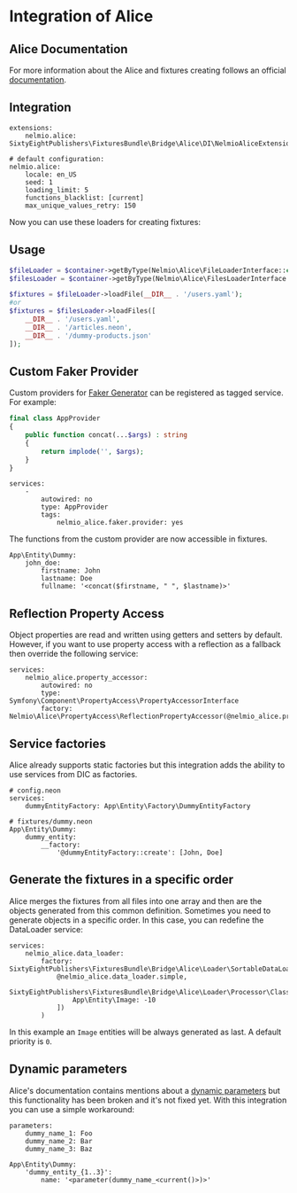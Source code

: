 # Integration of Alice

## Alice Documentation

For more information about the Alice and fixtures creating follows an official [documentation](https://github.com/nelmio/alice/blob/master/README.md).

## Integration

```neon
extensions:
	nelmio.alice: SixtyEightPublishers\FixturesBundle\Bridge\Alice\DI\NelmioAliceExtension

# default configuration:
nelmio.alice:
	locale: en_US
	seed: 1
	loading_limit: 5
	functions_blacklist: [current]
	max_unique_values_retry: 150
```

Now you can use these loaders for creating fixtures:

## Usage

```php
$fileLoader = $container->getByType(Nelmio\Alice\FileLoaderInterface::class);
$filesLoader = $container->getByType(Nelmio\Alice\FilesLoaderInterface::class);

$fixtures = $fileLoader->loadFile(__DIR__ . '/users.yaml');
#or
$fixtures = $filesLoader->loadFiles([
    __DIR__ . '/users.yaml',
    __DIR__ . '/articles.neon',
    __DIR__ . '/dummy-products.json'
]);
```

## Custom Faker Provider

Custom providers for [Faker Generator](https://github.com/fzaninotto/Faker) can be registered as tagged service. For example:

```php
final class AppProvider 
{
    public function concat(...$args) : string 
    {
        return implode('', $args);
    }
}
```

```neon
services:
	-
		autowired: no
		type: AppProvider
		tags:
			nelmio_alice.faker.provider: yes
```

The functions from the custom provider are now accessible in fixtures.

```neon
App\Entity\Dummy:
	john_doe:
		firstname: John
		lastname: Doe
		fullname: '<concat($firstname, " ", $lastname)>'
```

## Reflection Property Access

Object properties are read and written using getters and setters by default. However, if you want to use property access with a reflection as a fallback then override the following service:

```neon
services:
	nelmio_alice.property_accessor:
		autowired: no
		type: Symfony\Component\PropertyAccess\PropertyAccessorInterface
		factory: Nelmio\Alice\PropertyAccess\ReflectionPropertyAccessor(@nelmio_alice.property_accessor.std)
```

## Service factories

Alice already supports static factories but this integration adds the ability to use services from DIC as factories.

```neon
# config.neon
services:
	dummyEntityFactory: App\Entity\Factory\DummyEntityFactory

# fixtures/dummy.neon
App\Entity\Dummy:
	dummy_entity:
		__factory:
			'@dummyEntityFactory::create': [John, Doe] 
```

## Generate the fixtures in a specific order

Alice merges the fixtures from all files into one array and then are the objects generated from this common definition. 
Sometimes you need to generate objects in a specific order. In this case, you can redefine the DataLoader service:

```neon
services:
	nelmio_alice.data_loader:
		factory: SixtyEightPublishers\FixturesBundle\Bridge\Alice\Loader\SortableDataLoader(
			@nelmio_alice.data_loader.simple,
			SixtyEightPublishers\FixturesBundle\Bridge\Alice\Loader\Processor\ClassPrioritySortableProcessor([
				App\Entity\Image: -10
			])
		)
```

In this example an `Image` entities will be always generated as last. A default priority is `0`.

## Dynamic parameters

Alice's documentation contains mentions about a [dynamic parameters](https://github.com/nelmio/alice/blob/master/doc/fixtures-refactoring.md#dynamic-parameters) but this functionality has been broken and it's not fixed yet.
With this integration you can use a simple workaround:

```neon
parameters:
	dummy_name_1: Foo
	dummy_name_2: Bar
	dummy_name_3: Baz

App\Entity\Dummy:
	'dummy_entity_{1..3}':
		name: '<parameter(dummy_name_<current()>)>'
```
